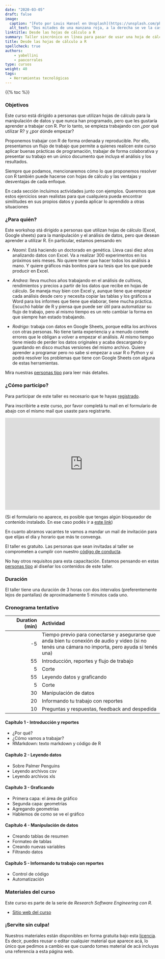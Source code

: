 ```yaml
---
date: "2020-03-05"
draft: false
image:
  caption: "[Foto por Louis Hansel en Unsplash](https://unsplash.com/photos/bPMyJzKhCyA)"
  alt_text: "Dos mitades de una manzana roja, a la derecha se ve la cascara, a la izquierda se ve la parte de adentro de la manzana.  Foto de Louis Hansel."
linktitle: Desde las hojas de cálculo a R
summary: Taller sincrónico en línea para pasar de usar una hoja de cálculo a usar R. 
title: Desde las hojas de cálculo a R
spellcheck: true
authors: 
    - yabellini
    - paocorrales
type: cursos
weight: 40
tags:
  - Herramientas tecnológicas
---
```


{{% toc %}}

### Objetivos 

Este curso está dirigido a personas que utilizan hojas de cálculo para la manipulación de datos y que nunca han programado, pero que les gustaría aprender a trabajar con R. Por lo tanto, se empieza trabajando con ¿por qué utilizar R? y ¿por dónde empezar?

Proponemos trabajar con R de forma ordenada y reproducible. Por ello, presentamos un flujo de trabajo que permite a quienes realicen este curso aplicar buenas prácticas de programación, trabajar de forma colaborativa y presentar su trabajo en un único documento que incluya el análisis y los resultados.

Siempre que podamos, mencionaremos cómo lo que proponemos resolver con R también puede hacerse con hojas de cálculo y las ventajas y desventajas de cada enfoque.

En cada sección incluimos actividades junto con ejemplos. Queremos que estos ejercicios sean realistas para que cualquiera pueda encontrar similitudes en sus propios datos y pueda aplicar lo aprendido a otras situaciones

### ¿Para quién?

Este workshop stá dirigido a personas que utilizan hojas de cálculo (Excel, Google sheets) para la manipulación y el análisis de datos, pero que desean aprender a utilizar R. En particular, estamos pensando en:

* _Naomi_: Está haciendo un doctorado en genética. Lleva casi diez años analizando datos con Excel. Va a realizar 300 experimentos en los próximos seis meses. No quiere tener que hacer todos los análisis a mano. Y quiere gráficos más bonitos para su tesis que los que puede producir en Excel.

* _Andrea_: lleva muchos años trabajando en el análisis de cultivos, rendimientos y precios a partir de los datos que recibe en hojas de cálculo. Se maneja muy bien con Excel y, aunque tiene que empezar cada análisis desde cero y necesita copiar las tablas y los gráficos a Word para los informes que tiene que elaborar, tiene mucha práctica. Escuchó hablar de R y piensa que puede ser útil para automatizar su flujo de trabajo, pero al mismo tiempo es un reto cambiar la forma en que siempre han estado trabajando.

* _Rodrigo_: trabaja con datos en Google Sheets, porque edita los archivos con otras personas. No tiene tanta experiencia y a menudo comete errores que le obligan a volver a empezar el análisis. Al mismo tiempo tiene miedo de perder los datos originales y acaba descargando y guardando en disco muchas versiones del mismo archivo. Quiere aprender a programar pero no sabe si empezar a usar R o Python y si podrá resolver los problemas que tiene con Google Sheets con alguna de estas herramientas.


Mira nuestras [personas tipo](https://metadocencia.org/personas/) para leer más detalles.


### ¿Cómo participo?

Para participar de este taller es necesario que te hayas [registrado](https://docs.google.com/forms/d/e/1FAIpQLScC20Me-fX7UmCNhNswulYfOVQF4XiyIHgtde_R8CWreCmWhA/viewform).

Para inscribirte a este curso, por favor completá tu mail en el formulario de abajo con el mismo mail que usaste para registrarte.

<iframe 
  src="https://script.google.com/macros/s/AKfycbxrgsArPvJSoyJ-ZGqFS2i3X7f7RJvJTu8YBDCdEXHeANsgZTzDSKbu-9T5qQN_c0fyrA/exec"
  frameBorder="0",
  title = "Formulario de pre-inscripción",
  width="100%",
  height = 300px,
  vertical-align="text-top">
  Explorador no compatible.
</iframe> 

(Si el formulario no aparece, es posible que tengas algún bloqueador de contenido instalado. En ese caso podés ir a [este link](https://script.google.com/macros/s/AKfycbxrgsArPvJSoyJ-ZGqFS2i3X7f7RJvJTu8YBDCdEXHeANsgZTzDSKbu-9T5qQN_c0fyrA/exec))

En cuanto abramos vacantes te vamos a mandar un mail de invitación para que elijas el día y horario que más te convenga. 

El taller es gratuito. Las personas que sean invitadas al taller se comprometen a cumplir con nuestro [código de conducta](https://metadocencia.netlify.app/cdc/).

No hay otros requisitos para esta capacitación. Estamos pensando en estas [personas tipo](/post/personas-tipo/) al diseñar los contenidos de este taller. 

### Duración

El taller tiene una duración de 3 horas con dos intervalos (preferentemente lejos de pantallas) de aproximadamente 5 minutos cada uno. 


### Cronograma tentativo


|  Duration (min) |  Actividad  |
| ---:  | :----------- |
| -5  <img width="150"/>|  Tiempo previo para conectarse y asegurarse que anda bien tu conexión de audio y video (si no tenés una cámara no importa, pero ayuda si tenés una)|
|55  | Introducción, reportes y flujo de trabajo|
|5   | Corte |
|55  | Leyendo datos y graficando |
|5   | Corte |
|30  | Manipulación de datos |
|20  | Informando tu trabajo con reportes|
|10  | Preguntas y respuestas, feedback and despedida |


#### Capítulo 1 - Introducción y reportes

* ¿Por qué?
* ¿Cómo vamos a trabajar?
* RMarkdown: texto markdown y código de R

#### Capítulo 2 - Leyendo datos

* Sobre Palmer Penguins
* Leyendo archivos csv
* Leyendo archivos xls

#### Capítulo 3 - Graficando

* Primera capa: el área de gráfico
* Segunda capa: geometrías
* Agregando geometrías
* Hablemos de como se ve el gráfico

#### Capítulo 4 - Manipulación de datos

* Creando tablas de resumen
* Formateo de tablas
* Creando nuevas variables
* Filtrando datos

#### Capítulo 5 - Informando tu trabajo con reportes

* Control de código
* Automatización


### Materiales del curso

Este curso es parte de la serie de _Research Software Engineering con R_.

* [Sitio web del curso](https://yabellini.github.io/fromSpreadSheetToR)


### ¡Servite sin culpa!

Nuestros materiales están disponibles en forma gratuita bajo esta [licencia](https://creativecommons.org/licenses/by/4.0/deed.es). Es decir, puedes reusar o editar cualquier material que aparece acá, lo único que pedimos a cambio es que cuando tomes material de acá incluyas una referencia a esta página web.